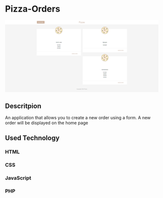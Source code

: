 # Pizza-Orders
![Page](src/img/pizzas.png)

## Descritpion
An application that allows you to create a new order using a form. 
A new order will be displayed on the home page

## Used Technology
### HTML
### CSS
### JavaScript
### PHP
   


